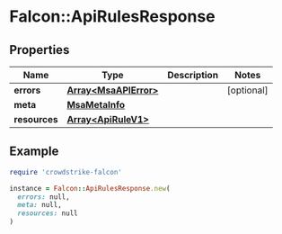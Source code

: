 # Falcon::ApiRulesResponse

## Properties

| Name | Type | Description | Notes |
| ---- | ---- | ----------- | ----- |
| **errors** | [**Array&lt;MsaAPIError&gt;**](MsaAPIError.md) |  | [optional] |
| **meta** | [**MsaMetaInfo**](MsaMetaInfo.md) |  |  |
| **resources** | [**Array&lt;ApiRuleV1&gt;**](ApiRuleV1.md) |  |  |

## Example

```ruby
require 'crowdstrike-falcon'

instance = Falcon::ApiRulesResponse.new(
  errors: null,
  meta: null,
  resources: null
)
```

